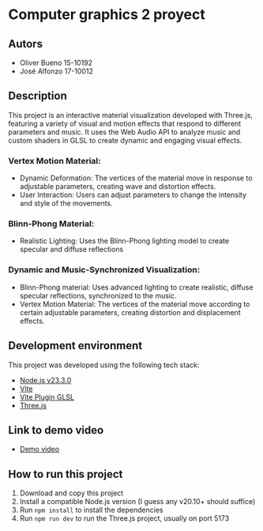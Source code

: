 # Computer graphics 2 proyect

## Autors

- Oliver Bueno 15-10192
- José Alfonzo 17-10012
  
## Description

This project is an interactive material visualization developed with Three.js, 
featuring a variety of visual and motion effects that respond to different parameters 
and music. It uses the Web Audio API to analyze music and custom shaders in GLSL to create 
dynamic and engaging visual effects.

### Vertex Motion Material:

- Dynamic Deformation: The vertices of the material move in response to adjustable parameters, creating wave and distortion effects.
- User Interaction: Users can adjust parameters to change the intensity and style of the movements.

### Blinn-Phong Material:

- Realistic Lighting: Uses the Blinn-Phong lighting model to create specular and diffuse reflections

### Dynamic and Music-Synchronized Visualization:

- Blinn-Phong material: Uses advanced lighting to create realistic, diffuse specular reflections, synchronized to the music.
- Vertex Motion Material: The vertices of the material move according to certain adjustable parameters, creating distortion and displacement effects.

## Development environment

This project was developed using the following tech stack:

- [Node.js v23.3.0](https://nodejs.org/en)
- [Vite](https://vite.dev/)
- [Vite Plugin GLSL](https://www.npmjs.com/package/vite-plugin-glsl)
- [Three.js](https://threejs.org/)

## Link to demo video

- [Demo video](https://www.youtube.com/watch?v=TH8H2EnUlfQ)

## How to run this project

1. Download and copy this project
2. Install a compatible Node.js version (I guess any v20.10+ should suffice)
3. Run `npm install` to install the dependencies
4. Run `npm run dev` to run the Three.js project, usually on port 5173
